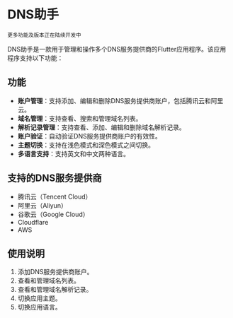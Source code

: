 # DNS助手
`更多功能及版本正在陆续开发中`

DNS助手是一款用于管理和操作多个DNS服务提供商的Flutter应用程序。该应用程序支持以下功能：

## 功能

- **账户管理**：支持添加、编辑和删除DNS服务提供商账户，包括腾讯云和阿里云。
- **域名管理**：支持查看、搜索和管理域名列表。
- **解析记录管理**：支持查看、添加、编辑和删除域名解析记录。
- **账户验证**：自动验证DNS服务提供商账户的有效性。
- **主题切换**：支持在浅色模式和深色模式之间切换。
- **多语言支持**：支持英文和中文两种语言。

## 支持的DNS服务提供商

- 腾讯云（Tencent Cloud）
- 阿里云（Aliyun）
- 谷歌云（Google Cloud）
- Cloudflare
- AWS

## 使用说明

1. 添加DNS服务提供商账户。
2. 查看和管理域名列表。
3. 查看和管理域名解析记录。
4. 切换应用主题。
5. 切换应用语言。
